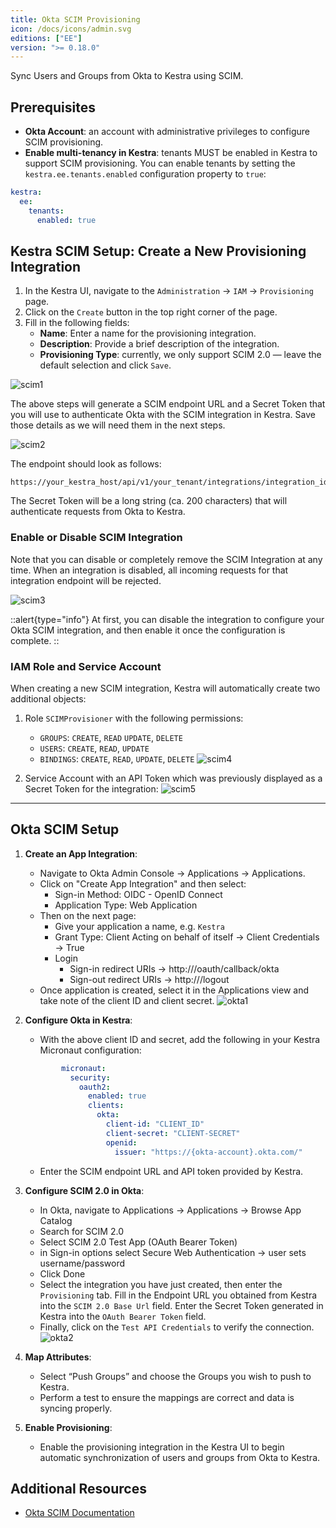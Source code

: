 ```yaml
---
title: Okta SCIM Provisioning
icon: /docs/icons/admin.svg
editions: ["EE"]
version: ">= 0.18.0"
---
```


Sync Users and Groups from Okta to Kestra using SCIM.

## Prerequisites

- **Okta Account**: an account with administrative privileges to configure SCIM provisioning.
- **Enable multi-tenancy in Kestra**: tenants MUST be enabled in Kestra to support SCIM provisioning. You can enable tenants by setting the `kestra.ee.tenants.enabled` configuration property to `true`:

```yaml
kestra:
  ee:
    tenants:
      enabled: true
```

## Kestra SCIM Setup: Create a New Provisioning Integration

1. In the Kestra UI, navigate to the `Administration` → `IAM` → `Provisioning` page.
2. Click on the `Create` button in the top right corner of the page.
3. Fill in the following fields:
   - **Name**: Enter a name for the provisioning integration.
   - **Description**: Provide a brief description of the integration.
   - **Provisioning Type**: currently, we only support SCIM 2.0 — leave the default selection and click `Save`.

![scim1](/docs/enterprise/scim1_okta.png)

The above steps will generate a SCIM endpoint URL and a Secret Token that you will use to authenticate Okta with the SCIM integration in Kestra. Save those details as we will need them in the next steps.

![scim2](/docs/enterprise/scim2.png)

The endpoint should look as follows:

```
https://your_kestra_host/api/v1/your_tenant/integrations/integration_id/scim/v2
```

The Secret Token will be a long string (ca. 200 characters) that will authenticate requests from Okta to Kestra.

### Enable or Disable SCIM Integration

Note that you can disable or completely remove the SCIM Integration at any time. When an integration is disabled, all incoming requests for that integration endpoint will be rejected.

![scim3](/docs/enterprise/scim3.png)


::alert{type="info"}
At first, you can disable the integration to configure your Okta SCIM integration, and then enable it once the configuration is complete.
::

### IAM Role and Service Account

When creating a new SCIM integration, Kestra will automatically create two additional objects:

1. Role `SCIMProvisioner` with the following permissions:
   - `GROUPS`: `CREATE`, `READ` `UPDATE`, `DELETE`
   - `USERS`: `CREATE`, `READ`, `UPDATE`
   - `BINDINGS`: `CREATE`, `READ`, `UPDATE`, `DELETE`
  ![scim4](/docs/enterprise/scim4.png)

2. Service Account with an API Token which was previously displayed as a Secret Token for the integration:
  ![scim5](/docs/enterprise/scim5.png)

---

## Okta SCIM Setup

1. **Create an App Integration**:
   - Navigate to Okta Admin Console → Applications → Applications.
   - Click on "Create App Integration" and then select:
     - Sign-in Method: OIDC - OpenID Connect
     - Application Type: Web Application
   - Then on the next page:
       - Give your application a name, e.g. `Kestra`
       - Grant Type: Client Acting on behalf of itself → Client Credentials → True
       - Login
         - Sign-in redirect URIs → http://<kestra-hostname>/oauth/callback/okta
         - Sign-out redirect URIs → http://<kestra-hostname>/logout
   - Once application is created, select it in the Applications view and take note of the client ID and client secret.
   ![okta1](/docs/enterprise/okta1.png)

2. **Configure Okta in Kestra**:
   - With the above client ID and secret, add the following in your Kestra Micronaut configuration:
    ```yaml
            micronaut:
              security:
                oauth2:
                  enabled: true
                  clients:
                    okta:
                      client-id: "CLIENT_ID"
                      client-secret: "CLIENT-SECRET"
                      openid:
                        issuer: "https://{okta-account}.okta.com/"
    ```
   - Enter the SCIM endpoint URL and API token provided by Kestra.

3. **Configure SCIM 2.0 in Okta**:
   - In Okta, navigate to Applications → Applications → Browse App Catalog
   - Search for SCIM 2.0
   - Select SCIM 2.0 Test App (OAuth Bearer Token)
   - in Sign-in options select Secure Web Authentication → user sets username/password
   - Click Done
   - Select the integration you have just created, then enter the `Provisioning` tab. Fill in the Endpoint URL you obtained from Kestra into the `SCIM 2.0 Base Url` field. Enter the Secret Token generated in Kestra into the `OAuth Bearer Token` field.
   - Finally, click on the `Test API Credentials` to verify the connection.
    ![okta2](/docs/enterprise/okta2.png)

4. **Map Attributes**:
   - Select “Push Groups” and choose the Groups you wish to push to Kestra.
   - Perform a test to ensure the mappings are correct and data is syncing properly.

5. **Enable Provisioning**:
   - Enable the provisioning integration in the Kestra UI to begin automatic synchronization of users and groups from Okta to Kestra.

## Additional Resources

- [Okta SCIM Documentation](https://developer.okta.com/docs/reference/scim/)
